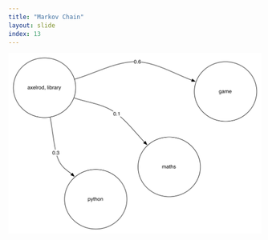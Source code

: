 ```yaml
---
title: "Markov Chain"
layout: slide
index: 13
---
```


<section>
    <img src="media/markov_4.png" alt="">
</section>
